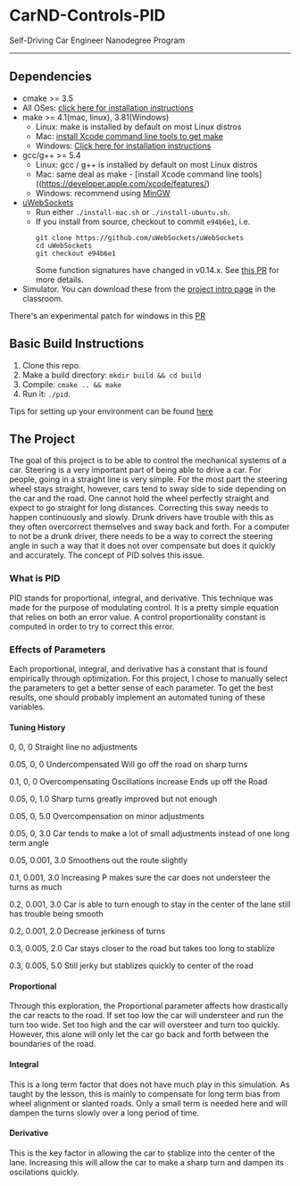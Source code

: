 # CarND-Controls-PID
Self-Driving Car Engineer Nanodegree Program

---

## Dependencies

* cmake >= 3.5
 * All OSes: [click here for installation instructions](https://cmake.org/install/)
* make >= 4.1(mac, linux), 3.81(Windows)
  * Linux: make is installed by default on most Linux distros
  * Mac: [install Xcode command line tools to get make](https://developer.apple.com/xcode/features/)
  * Windows: [Click here for installation instructions](http://gnuwin32.sourceforge.net/packages/make.htm)
* gcc/g++ >= 5.4
  * Linux: gcc / g++ is installed by default on most Linux distros
  * Mac: same deal as make - [install Xcode command line tools]((https://developer.apple.com/xcode/features/)
  * Windows: recommend using [MinGW](http://www.mingw.org/)
* [uWebSockets](https://github.com/uWebSockets/uWebSockets)
  * Run either `./install-mac.sh` or `./install-ubuntu.sh`.
  * If you install from source, checkout to commit `e94b6e1`, i.e.
    ```
    git clone https://github.com/uWebSockets/uWebSockets 
    cd uWebSockets
    git checkout e94b6e1
    ```
    Some function signatures have changed in v0.14.x. See [this PR](https://github.com/udacity/CarND-MPC-Project/pull/3) for more details.
* Simulator. You can download these from the [project intro page](https://github.com/udacity/self-driving-car-sim/releases) in the classroom.

There's an experimental patch for windows in this [PR](https://github.com/udacity/CarND-PID-Control-Project/pull/3)

## Basic Build Instructions

1. Clone this repo.
2. Make a build directory: `mkdir build && cd build`
3. Compile: `cmake .. && make`
4. Run it: `./pid`. 

Tips for setting up your environment can be found [here](https://classroom.udacity.com/nanodegrees/nd013/parts/40f38239-66b6-46ec-ae68-03afd8a601c8/modules/0949fca6-b379-42af-a919-ee50aa304e6a/lessons/f758c44c-5e40-4e01-93b5-1a82aa4e044f/concepts/23d376c7-0195-4276-bdf0-e02f1f3c665d)

## The Project
The goal of this project is to be able to control the mechanical systems of a car. Steering is a very important part of being able to drive a car. For people, going in a straight line is very simple. For the most part the steering wheel stays straight, however, cars tend to sway side to side depending on the car and the road. One cannot hold the wheel perfectly straight and expect to go straight for long distances. Correcting this sway needs to happen continuously and slowly. Drunk drivers have trouble with this as they often overcorrect themselves and sway back and forth. For a computer to not be a drunk driver, there needs to be a way to correct the steering angle in such a way that it does not over compensate but does it quickly and accurately. The concept of PID solves this issue.

### What is PID
PID stands for proportional, integral, and derivative. This technique was made for the purpose of modulating control. It is a pretty simple equation that relies on both an error value. A control proportionality constant is computed in order to try to correct this error.

### Effects of Parameters
Each proportional, integral, and derivative has a constant that is found empirically through optimization. For this project, I chose to manually select the parameters to get a better sense of each parameter. To get the best results, one should probably implement an automated tuning of these variables.

#### Tuning History

0, 0, 0
Straight line no adjustments

0.05, 0, 0
Undercompensated
Will go off the road on sharp turns

0.1, 0, 0
Overcompensating
Oscillations increase
Ends up off the Road

0.05, 0, 1.0
Sharp turns greatly improved but not enough

0.05, 0, 5.0
Overcompensation on minor adjustments

0.05, 0, 3.0
Car tends to make a lot of small adjustments instead of one long term angle

0.05, 0.001, 3.0
Smoothens out the route slightly

0.1, 0.001, 3.0
Increasing P makes sure the car does not understeer the turns as much

0.2, 0.001, 3.0
Car is able to turn enough to stay in the center of the lane
still has trouble being smooth

0.2, 0.001, 2.0
Decrease jerkiness of turns

0.3, 0.005, 2.0
Car stays closer to the road but takes too long to stablize

0.3, 0.005, 5.0
Still jerky but stablizes quickly to center of the road

#### Proportional
Through this exploration, the Proportional parameter affects how drastically the car reacts to the road. If set too low the car will understeer and run the turn too wide. Set too high and the car will oversteer and turn too quickly. However, this alone will only let the car go back and forth between the boundaries of the road.

#### Integral
This is a long term factor that does not have much play in this simulation. As taught by the lesson, this is mainly to compensate for long term bias from wheel alignment or slanted roads. Only a small term is needed here and will dampen the turns slowly over a long period of time.

#### Derivative
This is the key factor in allowing the car to stablize into the center of the lane. Increasing this will allow the car to make a sharp turn and dampen its oscilations quickly.